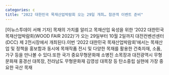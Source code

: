 ```yaml
---
categories: c
title: "2022 대한민국 목재산업박람회 오는 29일 개최… 참관객 이벤트 준비"
---
```

[이뉴스투데이 서해 기자] 목재의 가치를 알리고 목재산업 육성을 위한 ‘2022 대한민국 목재산업박람회(WOOD FAIR 2022)’가 오는 29일부터 10월 2일까지 대전컨벤션센터(DCC) 제 2전시장에서 개최된다.이번 ‘2022 대한민국 목재산업박람회’에서는 목재산업 및 정책을 홍보함과 동시에 목재작품 전시 및 다양한 목재를 활용한 건축자재, 소품, 가구 등을 만나볼 수 있다.또한 국가 중요무형문화재 소병진 소목장과 대전광역시 무형문화재 홍경선 대목장, 전라남도 무형문화재 김영성 대목장 등 탄소중립 실현에 가장 중요한 국산 목재